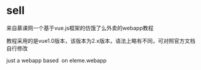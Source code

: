 # sell
来自慕课网一个基于vue.js框架的仿饿了么外卖的webapp教程

教程采用的是vue1.0版本，该版本为2.x版本，语法上略有不同，可对照官方文档自行修改

just a webapp based  on eleme.webapp
